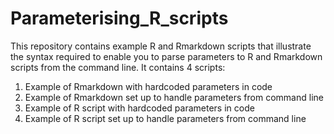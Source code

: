 # Parameterising_R_scripts
This repository contains example R and Rmarkdown scripts that illustrate the syntax required to enable you to parse parameters to R and Rmarkdown scripts from the command line. It contains 4 scripts: 

1) Example of Rmarkdown with hardcoded parameters in code
2) Example of Rmarkdown set up to handle parameters from command line 
3) Example of R script with hardcoded parameters in code 
4) Example of R script set up to handle parameters from command line 

